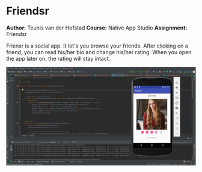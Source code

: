# Friendsr

**Author:** Teunis van der Hofstad 
**Course:** Native App Studio
**Assignment:** Friendsr

Friensr is a social app. It let's you browse your friends. After clicking on a friend, you can read his/her bio and change his/her rating. When you open the app later on, the rating will stay intact.

![Alt text](https://github.com/teunisvdh/Friendsr/blob/master/doc/KnipselFriendsr.JPG)

